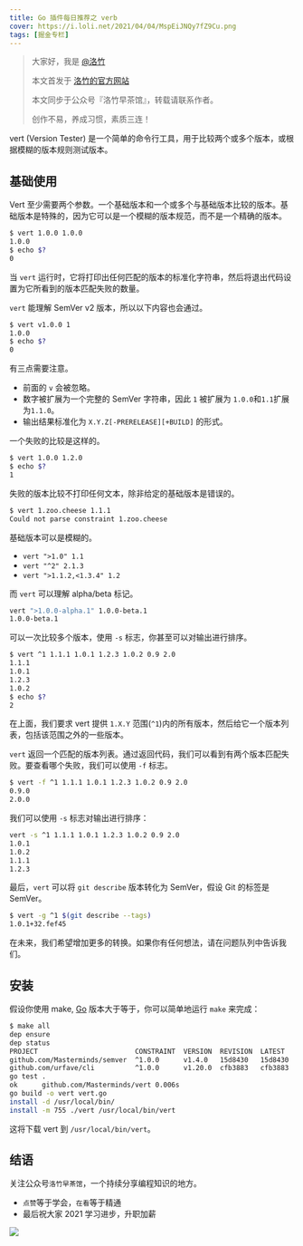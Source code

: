 ```yaml
---
title: Go 插件每日推荐之 verb
cover: https://i.loli.net/2021/04/04/MspEiJNQy7fZ9Cu.png
tags: [掘金专栏]
---
```


> 大家好，我是 [@洛竹](https://github.com/youngjuning)
>
> 本文首发于 [洛竹的官方网站](https://youngjuning.js.org/)
>
> 本文同步于公众号『洛竹早茶馆』，转载请联系作者。
>
> 创作不易，养成习惯，素质三连！

vert (Version Tester) 是一个简单的命令行工具，用于比较两个或多个版本，或根据模糊的版本规则测试版本。

## 基础使用

Vert 至少需要两个参数。一个基础版本和一个或多个与基础版本比较的版本。基础版本是特殊的，因为它可以是一个模糊的版本规范，而不是一个精确的版本。

```sh
$ vert 1.0.0 1.0.0
1.0.0
$ echo $?
0
```

当 `vert` 运行时，它将打印出任何匹配的版本的标准化字符串，然后将退出代码设置为它所看到的版本匹配失败的数量。

`vert` 能理解 SemVer v2 版本，所以以下内容也会通过。

```sh
$ vert v1.0.0 1
1.0.0
$ echo $?
0
```

有三点需要注意。

- 前面的 `v` 会被忽略。
- 数字被扩展为一个完整的 SemVer 字符串，因此 `1` 被扩展为 `1.0.0`和`1.1`扩展为`1.1.0`。
- 输出结果标准化为 `X.Y.Z[-PRERELEASE][+BUILD]` 的形式。

一个失败的比较是这样的。

```sh
$ vert 1.0.0 1.2.0
$ echo $?
1
```

失败的版本比较不打印任何文本，除非给定的基础版本是错误的。

```sh
$ vert 1.zoo.cheese 1.1.1
Could not parse constraint 1.zoo.cheese
```

基础版本可以是模糊的。

- `vert ">1.0" 1.1`
- `vert "^2" 2.1.3`
- `vert ">1.1.2,<1.3.4" 1.2`

而 `vert` 可以理解 alpha/beta 标记。

```sh
vert ">1.0.0-alpha.1" 1.0.0-beta.1
1.0.0-beta.1
```

可以一次比较多个版本，使用 `-s` 标志，你甚至可以对输出进行排序。

```sh
$ vert ^1 1.1.1 1.0.1 1.2.3 1.0.2 0.9 2.0
1.1.1
1.0.1
1.2.3
1.0.2
$ echo $?
2
```

在上面，我们要求 vert 提供 `1.X.Y` 范围(`^1`)内的所有版本，然后给它一个版本列表，包括该范围之外的一些版本。

`vert` 返回一个匹配的版本列表。通过返回代码，我们可以看到有两个版本匹配失败。要查看哪个失败，我们可以使用 `-f` 标志。

```sh
$ vert -f ^1 1.1.1 1.0.1 1.2.3 1.0.2 0.9 2.0
0.9.0
2.0.0
```

我们可以使用 `-s` 标志对输出进行排序：

```sh
vert -s ^1 1.1.1 1.0.1 1.2.3 1.0.2 0.9 2.0
1.0.1
1.0.2
1.1.1
1.2.3
```

最后，`vert` 可以将 `git describe` 版本转化为 SemVer，假设 Git 的标签是 SemVer。

```sh
$ vert -g ^1 $(git describe --tags)
1.0.1+32.fef45
```

在未来，我们希望增加更多的转换。如果你有任何想法，请在问题队列中告诉我们。

## 安装

假设你使用 make, [Go](http://golang.org) 版本大于等于，你可以简单地运行 `make` 来完成：

```sh
$ make all
dep ensure
dep status
PROJECT                        CONSTRAINT  VERSION  REVISION  LATEST   PKGS USED
github.com/Masterminds/semver  ^1.0.0      v1.4.0   15d8430   15d8430  1
github.com/urfave/cli          ^1.0.0      v1.20.0  cfb3883   cfb3883  1
go test .
ok  	github.com/Masterminds/vert	0.006s
go build -o vert vert.go
install -d /usr/local/bin/
install -m 755 ./vert /usr/local/bin/vert
```

这将下载 vert 到 `/usr/local/bin/vert`。

## 结语

关注公众号`洛竹早茶馆`，一个持续分享编程知识的地方。

- `点赞`等于学会，`在看`等于精通
- 最后祝大家 2021 学习进步，升职加薪

![](https://youngjuning.js.org/img/luozhu.png)
